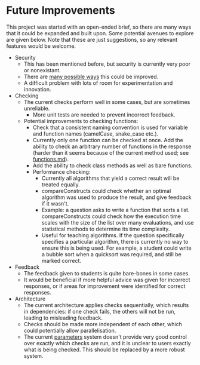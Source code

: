 # Future Improvements

This project was started with an open-ended brief, so there are many ways that it could be expanded and built upon.
Some potential avenues to explore are given below. Note that these are just suggestions, so any relevant features 
would be welcome.

- Security
  - This has been mentioned before, but security is currently very poor or nonexistant.
  - There are [many possible ways](security.md) this could be improved.
  - A difficult problem with lots of room for experimentation and innovation.
- Checking
  - The current checks perform well in some cases, but are sometimes unreliable.
    - More unit tests are needed to prevent incorrect feedback.
  - Potential improvements to checking functions:
    - Check that a consistent naming convention is used for variable and function names
      (camelCase, snake_case etc.).
    - Currently only one function can be checked at once. Add the ability to check
      an arbitrary number of functions in the response (harder than it seems because of 
      the current method used; see [functions.md](functions.md)).
    - Add the ability to check class methods as well as bare functions.
    - Performance checking:
      - Currently all algorithms that yield a correct result will be treated equally.
      - compareConstructs could check whether an optimal algorithm was used to produce the
        result, and give feedback if it wasn't.
      - Example: a question asks to write a function that sorts a list. compareConstructs
        could check how the execution time scales with the size of the list over many evaluations,
        and use statistical methods to determine its time complexity.
      - Useful for teaching algorithms. If the question specifically specifies a particular algorithm,
        there is currently no way to ensure this is being used. For example, a student could write a 
        bubble sort when a quicksort was required, and still be marked correct.
- Feedback
  - The feedback given to students is quite bare-bones in some cases. 
  - It would be beneficial if more helpful advice was given for incorrect responses, or if 
    areas for improvement were identified for correct responses.
- Architecture
  - The current architecture applies checks sequentially, which results in dependencies: if
    one check fails, the others will not be run, leading to misleading feedback.
  - Checks should be made more independent of each other, which could potentially allow
    parallelisation.
  - The current [parameters](parameters.md) system doesn't provide very good control over
    exactly which checks are run, and it is unclear to users exactly what is being checked.
    This should be replaced by a more robust system.
